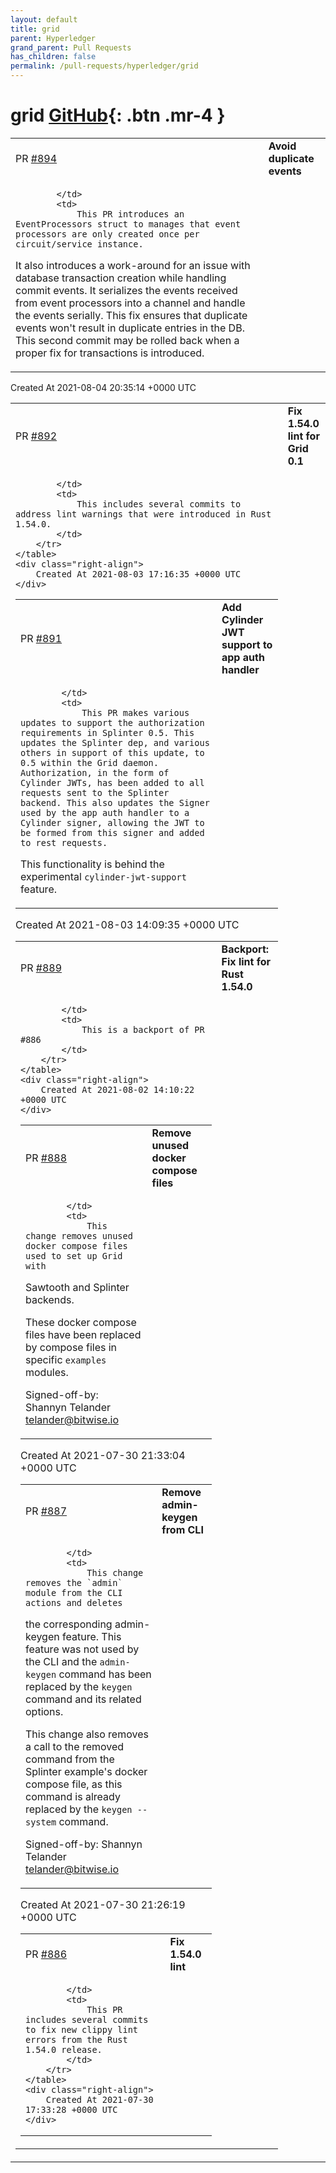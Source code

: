 ```yaml
---
layout: default
title: grid
parent: Hyperledger
grand_parent: Pull Requests
has_children: false
permalink: /pull-requests/hyperledger/grid
---
```


# grid <span class="fs-3 right-align">[GitHub](https://github.com/hyperledger/grid){: .btn .mr-4 }</span>


<div>
    <table>
        <tr>
            <td>
                PR <a href="https://github.com/hyperledger/grid/pull/894" class=".btn">#894</a>
            </td>
            <td>
                <b>
                    Avoid duplicate events
                </b>
            </td>
        </tr>
        <tr>
            <td>
                
            </td>
            <td>
                This PR introduces an EventProcessors struct to manages that event processors are only created once per circuit/service instance.

It also introduces a work-around for an issue with database transaction creation while handling commit events. It serializes the events received from event processors into a channel and handle the events serially.  This fix ensures that duplicate events won't result in duplicate entries in the DB.  This second commit may be rolled back when a proper fix for transactions is introduced.
            </td>
        </tr>
    </table>
    <div class="right-align">
        Created At 2021-08-04 20:35:14 +0000 UTC
    </div>
</div>

<div>
    <table>
        <tr>
            <td>
                PR <a href="https://github.com/hyperledger/grid/pull/892" class=".btn">#892</a>
            </td>
            <td>
                <b>
                    Fix 1.54.0 lint for Grid 0.1
                </b>
            </td>
        </tr>
        <tr>
            <td>
                
            </td>
            <td>
                This includes several commits to address lint warnings that were introduced in Rust 1.54.0.
            </td>
        </tr>
    </table>
    <div class="right-align">
        Created At 2021-08-03 17:16:35 +0000 UTC
    </div>
</div>

<div>
    <table>
        <tr>
            <td>
                PR <a href="https://github.com/hyperledger/grid/pull/891" class=".btn">#891</a>
            </td>
            <td>
                <b>
                    Add Cylinder JWT support to app auth handler
                </b>
            </td>
        </tr>
        <tr>
            <td>
                
            </td>
            <td>
                This PR makes various updates to support the authorization requirements in Splinter 0.5. This updates the Splinter dep, and various others in support of this update, to 0.5 within the Grid daemon. Authorization, in the form of Cylinder JWTs, has been added to all requests sent to the Splinter backend. This also updates the Signer used by the app auth handler to a Cylinder signer, allowing the JWT to be formed from this signer and added to rest requests. 

This functionality is behind the experimental `cylinder-jwt-support` feature. 
            </td>
        </tr>
    </table>
    <div class="right-align">
        Created At 2021-08-03 14:09:35 +0000 UTC
    </div>
</div>

<div>
    <table>
        <tr>
            <td>
                PR <a href="https://github.com/hyperledger/grid/pull/889" class=".btn">#889</a>
            </td>
            <td>
                <b>
                    Backport: Fix lint for Rust 1.54.0
                </b>
            </td>
        </tr>
        <tr>
            <td>
                
            </td>
            <td>
                This is a backport of PR #886 
            </td>
        </tr>
    </table>
    <div class="right-align">
        Created At 2021-08-02 14:10:22 +0000 UTC
    </div>
</div>

<div>
    <table>
        <tr>
            <td>
                PR <a href="https://github.com/hyperledger/grid/pull/888" class=".btn">#888</a>
            </td>
            <td>
                <b>
                    Remove unused docker compose files
                </b>
            </td>
        </tr>
        <tr>
            <td>
                
            </td>
            <td>
                This change removes unused docker compose files used to set up Grid with
Sawtooth and Splinter backends.

These docker compose files have been replaced by compose files in
specific `examples` modules.

Signed-off-by: Shannyn Telander <telander@bitwise.io>
            </td>
        </tr>
    </table>
    <div class="right-align">
        Created At 2021-07-30 21:33:04 +0000 UTC
    </div>
</div>

<div>
    <table>
        <tr>
            <td>
                PR <a href="https://github.com/hyperledger/grid/pull/887" class=".btn">#887</a>
            </td>
            <td>
                <b>
                    Remove admin-keygen from CLI
                </b>
            </td>
        </tr>
        <tr>
            <td>
                
            </td>
            <td>
                This change removes the `admin` module from the CLI actions and deletes
the corresponding admin-keygen feature. This feature was not used by the
CLI and the `admin-keygen` command has been replaced by the `keygen`
command and its related options.

This change also removes a call to the removed command from the Splinter
example's docker compose file, as this command is already replaced by
the `keygen --system` command.

Signed-off-by: Shannyn Telander <telander@bitwise.io>
            </td>
        </tr>
    </table>
    <div class="right-align">
        Created At 2021-07-30 21:26:19 +0000 UTC
    </div>
</div>

<div>
    <table>
        <tr>
            <td>
                PR <a href="https://github.com/hyperledger/grid/pull/886" class=".btn">#886</a>
            </td>
            <td>
                <b>
                    Fix 1.54.0 lint
                </b>
            </td>
        </tr>
        <tr>
            <td>
                
            </td>
            <td>
                This PR includes several commits to fix new clippy lint errors from the Rust 1.54.0 release. 
            </td>
        </tr>
    </table>
    <div class="right-align">
        Created At 2021-07-30 17:33:28 +0000 UTC
    </div>
</div>

